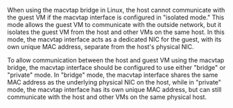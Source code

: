 When using the macvtap bridge in Linux, the host cannot communicate with the guest VM if the macvtap interface is configured in "isolated mode." This mode allows the guest VM to communicate with the outside network, but it isolates the guest VM from the host and other VMs on the same host. In this mode, the macvtap interface acts as a dedicated NIC for the guest, with its own unique MAC address, separate from the host's physical NIC. 

To allow communication between the host and guest VM using the macvtap bridge, the macvtap interface should be configured to use either "bridge" or "private" mode. In "bridge" mode, the macvtap interface shares the same MAC address as the underlying physical NIC on the host, while in "private" mode, the macvtap interface has its own unique MAC address, but can still communicate with the host and other VMs on the same physical host.
